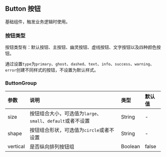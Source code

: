 Button 按钮
---
基础组件，触发业务逻辑时使用。

### 按钮类型

按钮类型有：默认按钮、主按钮、幽灵按钮、虚线按钮、文字按钮以及四种颜色按钮。

通过设置`type`为`primary`、`ghost`、`dashed`、`text`、`info`、`success`、`warning`、`error`创建不同样式的按钮，不设置为默认样式。
<!--divider-->
### ButtonGroup
<!--table-->
| 参数       | 说明                                       | 类型      | 默认值   |
| :------- | :--------------------------------------- | :------ | :---- |
| size     | 按钮组合大小，可选值为`large`、`small`、`default`或者不设置 | String  | -     |
| shape    | 按钮组合形状，可选值为`circle`或者不设置                 | String  | -     |
| vertical | 是否纵向排列按钮组                                | Boolean | false |
<!--table-->
<!--divider-->